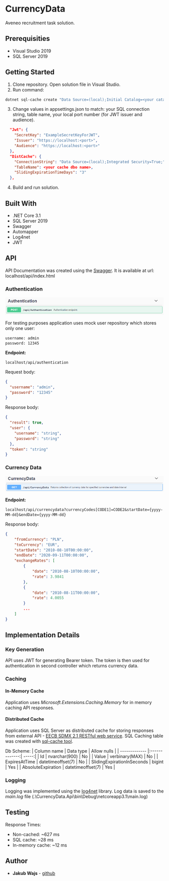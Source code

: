 # CurrencyData

Aveneo recruitment task solution.

## Prerequisities

* Visual Studio 2019
* SQL Server 2019

## Getting Started

1. Clone repository. Open solution file in Visual Studio.
2. Run command:
```bash
dotnet sql-cache create "Data Source=(local);Initial Catalog=<your catalog name>;Integrated Security=True;" dbo <your cache dbo name>
```
3. Change values in appsettings.json to match: your SQL connection string, table name, your local port number (for JWT issuer and audience).
```json
  "Jwt": {
    "SecretKey": "ExampleSecretKeyForJWT",
    "Issuer": "https://localhost:<port>",
    "Audience": "https://localhost:<port>"
  },
  "DistCache": {
    "ConnectionString": "Data Source=(local);Integrated Security=True;",
    "TableName": <your cache dbo name>,
    "SlidingExpirationTimeDays": "3"
  },
```
4. Build and run solution.

## Built With

* .NET Core 3.1
* SQL Server 2019
* Swagger
* Automapper
* Log4net
* JWT

## API

API Documentation was created using the [Swagger](https://aspnetcore.readthedocs.io/en/stable/tutorials/web-api-help-pages-using-swagger.html). It is available at url: localhost/api/index.html

### Authentication

![Authentication Endpoint](./img/api-authentication.PNG)

For testing purposes application uses mock user repository which stores only one user:

```
username: admin
password: 12345
```

**Endpoint:**
```
localhost/api/authentication
```

Request body:

```json
{
  "username": "admin",
  "password": "12345"
}
```

Response body:
```json
{
  "result": true,
  "user": {
    "username": "string",
    "password": "string"
  },
  "token": "string"
}
```

### Currency Data

![Currency Data Endpoint](./img/api-currencydata.PNG)

**Endpoint:**
```
localhost/api/currencydata?currencyCodes[CODE1]=CODE2&startDate={yyyy-MM-dd}&endDate={yyyy-MM-dd}
```

Response body:
```json
{
    "fromCurrency": "PLN",
    "toCurrency": "EUR",
    "startDate": "2010-08-10T00:00:00",
    "endDate": "2020-09-11T00:00:00",
    "exchangeRates": [
        {
            "date": "2010-08-10T00:00:00",
            "rate": 3.9841
        },
        {
            "date": "2010-08-11T00:00:00",
            "rate": 4.0055
        }
        ...
    ]
}
```

## Implementation Details

### Key Generation

API uses JWT for generating Bearer token. The token is then used for authentication in second controller which returns currency data.

### Caching

#### In-Memory Cache

Application uses _Microsoft.Extensions.Caching.Memory_ for in memory caching API responses.

#### Distributed Cache

Application uses SQL Server as distributed cache for storing responses from external API - [EECB SDMX 2.1 RESTful web service](https://sdw-wsrest.ecb.europa.eu/help/).
SQL Caching table was created with [sql-cache tool](https://www.nuget.org/packages/dotnet-sql-cache).

Db Scheme:
| Column name        | Data type           | Allow nulls  |
| ------------- |:-------------:| -----:|
| Id      | nvarchar(900) | No |
| Value      | verbinary(MAX)      |   No |
| ExpiresAtTime | datetimeoffset(7)      |    No |
| SlidingExpirationInSeconds | bigint      |    Yes |
| AbsoluteExpiration | datetimeoffset(7)      |    Yes |

### Logging

Logging  was implemented using the [log4net](https://logging.apache.org/log4net/) library. Log data is saved to the _main.log_ file (.\CurrencyData.Api\bin\Debug\netcoreapp3.1\main.log)

## Testing

Response Times:
* Non-cached: ~627 ms
* SQL cache: ~28 ms
* In-memory cache: ~12 ms

## Author

* **Jakub Wajs** - [github](https://github.com/kubawajs)